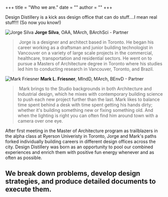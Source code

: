 +++
title = "Who we are."
date = ""
author = ""
+++


Design Distillery is a kick ass design office that can do stuff....I mean real stuff!!!  (So now you know!)

![Jorge Silva](/JorgeSilva_icon.jpg)
**Jorge Silva**, OAA, MArch, BArchSci - Partner  
> &nbsp;Jorge is a designer and architect based in Toronto. He began his career working as a draftsman and junior building technologist in Vancouver on a variety of large scale projects in the commercial, healthcare, transportation and residential sectors.
He went on to pursue a Masters of Architecture degree in Toronto where his studies led him to conducting research in Vancouver, Toronto, and Brazil.

![Mark Friesner](/MarkFriesner_icon.jpg)
**Mark L. Friesner**, MIndD, MArch, BEnvD - Partner
> &nbsp;Mark brings to the Studio backgrounds in both Architecture and Industrial design, which he mixes with contemporary building science to push each new project further than the last. Mark likes to balance time spent behind a desk with time spent getting his hands dirty; whether it's building something new or fixing something old. And when the lighting is right you can often find him around town with a camera over one eye.

After first meeting in the Master of Architecture program as trailblazers in the alpha class at Ryerson Univeristy in Toronto, Jorge and Mark's paths forked individually building careers in different design offices across the city. Design Distillery was born as an opportunity to pool our combined experiences and enrich them with positive fun energy whenever and as often as possible.

## We break down problems, develop design strategies, and produce detailed documents to execute them.


<!--We all know how hard is to start something on the web, especially these days. You need to prepare a bunch of stuff, configure them and when that’s done — create the content.

This theme is pretty basic and covers all of the essentials. All you have to do is start typing!

The theme includes:

- **light/dark mode**, depending on your preferences
- great reading experience thanks to [**Inter UI font**](https://rsms.me/inter/), made by [Rasmus Andersson](https://rsms.me/about/)
- nice code highlighting thanks to [**PrismJS**](https://prismjs.com)
-->

